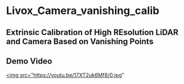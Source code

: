 # Livox_Camera_vanishing_calib
## Extrinsic Calibration of High REsolution LiDAR and Camera Based on Vanishing Points


## Demo Video

<a href="https://youtu.be/17XT2uk6Mf8" target="_blank"><img src="https://youtu.be/17XT2uk6Mf8/0.jpg" 